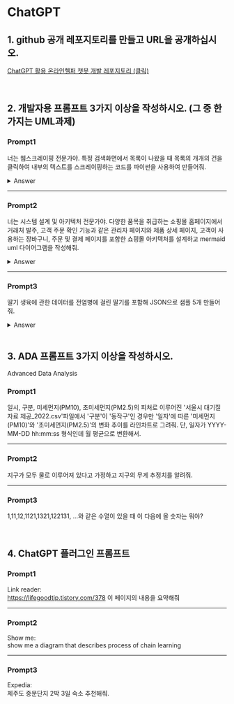 # ChatGPT

## 1. github 공개 레포지토리를 만들고 URL을 공개하십시오.
[ChatGPT 활용 온라인헬퍼 챗봇 개발 레포지토리 (클릭)](https://github.com/nryeo/chatgpt.git)

<br>

## 2. 개발자용 프롬프트 3가지 이상을 작성하시오. (그 중 한 가지는 UML과제)

### Prompt1
너는 웹스크레이핑 전문가야. 
특정 검색화면에서 목록이 나왔을 때 목록의 개개의 건을 클릭하여 내부의 텍스트를 스크레이핑하는 코드를 파이썬을 사용하여 만들어줘. 

<details>
<summary>Answer</summary>
웹스크레이핑은 웹사이트의 구조나 HTML의 변경 등에 영향을 받기 때문에 구체적인 사이트에 따라 코드가 다를 수 있습니다. 
그러나 아래의 예시 코드는 기본적인 프로세스를 보여주는 것이므로 참고로 사용해주세요. 이 코드는 requests와 BeautifulSoup 라이브러리를 사용하여 구현되었습니다.

먼저, 검색 화면에서 목록을 가져오는 코드입니다:

```python
import requests
from bs4 import BeautifulSoup

def get_search_results(query):
    url = f'https://www.example.com/search?q={query}'
    response = requests.get(url)

    if response.status_code == 200:
        soup = BeautifulSoup(response.text, 'html.parser')
        # 여기에서 목록을 가져오는 코드 작성
        results = soup.find_all('div', class_='result-item')  # 예시: 결과가 div 태그의 'result-item' 클래스에 들어있다고 가정
        return results
    else:
        print(f'Failed to retrieve search results. Status code: {response.status_code}')
        return []

# 예시로 "Python" 검색 결과 가져오기
search_results = get_search_results('Python')

# 각 결과 항목에 대해 텍스트를 스크레이핑하는 코드
for result in search_results:
    # 결과 항목을 클릭하여 내부 페이지로 이동
    link = result.find('a')['href']
    inner_page_response = requests.get(link)

    if inner_page_response.status_code == 200:
        inner_soup = BeautifulSoup(inner_page_response.text, 'html.parser')
        # 여기에서 내부 텍스트를 가져오는 코드 작성
        inner_text = inner_soup.find('div', class_='content').text  # 예시: 내용이 div 태그의 'content' 클래스에 들어있다고 가정
        print(inner_text)
    else:
        print(f'Failed to retrieve inner page. Status code: {inner_page_response.status_code}')

```
이 코드에서는 검색 결과 페이지에서 목록을 가져오고, 각 결과 항목에 대해 링크를 추출하여 해당 링크로 이동한 후 내부 페이지의 텍스트를 스크레이핑합니다. 
검색 결과 목록이나 내부 페이지의 HTML 구조는 실제 웹사이트에 따라 다를 수 있으므로 코드를 웹사이트에 맞게 수정해야 합니다. 
필요한 정보가 어디에 있는지 확인하려면 웹 브라우저의 개발자 도구를 사용하면 도움이 됩니다.

</details> 

---

### Prompt2 
너는 시스템 설계 및 아키텍처 전문가야. 
다양한 품목을 취급하는 쇼핑몰 홈페이지에서 거래처 발주, 고객 주문 확인 기능과 같은 관리자 페이지와 제품 상세 페이지, 
고객이 사용하는 장바구니, 주문 및 결제 페이지를 포함한 쇼핑몰 아키텍처를 설계하고 mermaid uml 다이어그램을 작성해줘.

<details>
  <summary>Answer</summary>
  다양한 품목을 취급하는 쇼핑몰의 아키텍처를 설계한 Mermaid UML 다이어그램을 작성해보겠습니다. 다이어그램은 다양한 모듈 및 페이지 간의 상호 작용을 보여줍니다.
    
```mermaid
classDiagram
  class AdminPage {
    +viewOrders(): List<Order>
    +processOrder(orderId: string): void
    +viewSuppliers(): List<Supplier>
    +placeSupplierOrder(supplier: Supplier, products: List<Product>): void
  }

  class ProductDetailPage {
    +displayProductDetails(productId: string): Product
    +addToCart(product: Product, quantity: int): void
    +viewSimilarProducts(productId: string): List<Product>
  }

  class ShoppingCartPage {
    +viewCart(user: User): ShoppingCart
    +updateCart(user: User, cart: ShoppingCart): void
    +checkout(user: User): Order
  }

  class OrderPage {
    +viewOrderHistory(user: User): List<Order>
    +viewOrderDetails(orderId: string): Order
    +trackOrder(orderId: string): string
    +cancelOrder(orderId: string): void
  }

  class PaymentPage {
    +makePayment(order: Order): Payment
    +viewPaymentHistory(user: User): List<Payment>
  }

  class Supplier {
    +supplierId: string
    +name: string
    +email: string
    +phone: string
  }

  class User {
    +userId: string
    +username: string
    +email: string
    +address: string
    +phone: string
    +login(username: string, password: string): boolean
  }

  class Product {
    +productId: string
    +name: string
    +price: float
    +description: string
  }

  class Order {
    +orderId: string
    +user: User
    +cart: ShoppingCart
    +orderDate: date
    +shipToAddress: string
    +orderStatus: string
  }

  class ShoppingCart {
    +items: List<Product>
    +calculateTotal(): float
  }

  class Payment {
    +paymentId: string
    +order: Order
    +amount: float
    +paymentDate: date
  }

  AdminPage --|> OrderPage : Manages Orders
  AdminPage --|> ProductDetailPage : Manages Products
  AdminPage --|> Supplier : Manages Suppliers
  ProductDetailPage --|> ShoppingCartPage : Manages Cart
  ShoppingCartPage --|> OrderPage : Manages Orders
  ShoppingCartPage --|> PaymentPage : Manages Payments
  OrderPage --|> PaymentPage : Manages Payments
  User --|> ShoppingCartPage : Uses Cart
  User --|> OrderPage : Places Orders

```

이 다이어그램은 다음과 같은 주요 모듈 및 페이지를 보여줍니다.

1. AdminPage: 관리자 페이지에서 주문 처리, 거래처 발주 및 관련 기능을 수행합니다.
2. ProductDetailPage: 제품 상세 정보 및 유사 제품을 보여주는 페이지입니다.
3. ShoppingCartPage: 고객이 장바구니를 관리하고 주문을 진행하는 페이지입니다.
4. OrderPage: 주문 내역, 주문 상세 정보 및 주문 취소 기능을 제공하는 페이지입니다.
5. PaymentPage: 결제 기능을 수행하는 페이지입니다.
6. Supplier: 거래처에 대한 정보를 나타내는 클래스입니다.
7. User: 사용자 정보와 로그인 기능을 제공하는 클래스입니다.
8. Product: 제품에 대한 정보를 나타내는 클래스입니다.
9. Order: 주문 정보를 나타내는 클래스입니다.
10. ShoppingCart: 장바구니에 대한 정보를 나타내는 클래스입니다.
11. Payment: 결제 정보를 나타내는 클래스입니다.
이 다이어그램은 쇼핑몰의 다양한 기능을 시각적으로 표현하며, 각 모듈 간의 관계를 보여줍니다. 이를 기반으로 시스템의 설계와 아키텍처를 더 자세히 개발할 수 있습니다.
  
</details>

---

### Prompt3
딸기 생육에 관한 데이터를 전염병에 걸린 딸기를 포함해 JSON으로 샘플 5개 만들어줘.

<details>
  <summary>Answer</summary>
  아래는 딸기 생육에 관한 데이터를 나타내는 JSON 샘플 5개입니다. 이 중 하나는 전염병에 걸린 딸기에 대한 정보도 포함되어 있습니다.

  ```json
  [
  {
    "id": 1,
    "variety": "서울 딸기",
    "growth_stage": "개화 기간",
    "temperature": 25,
    "humidity": 70,
    "disease": null
  },
  {
    "id": 2,
    "variety": "제주 딸기",
    "growth_stage": "과실 생장 기간",
    "temperature": 28,
    "humidity": 65,
    "disease": "탄저병"
  },
  {
    "id": 3,
    "variety": "신안 딸기",
    "growth_stage": "수확 기간",
    "temperature": 26,
    "humidity": 75,
    "disease": null
  },
  {
    "id": 4,
    "variety": "경북 딸기",
    "growth_stage": "씨앗 발아 기간",
    "temperature": 22,
    "humidity": 68,
    "disease": "녹농병"
  },
  {
    "id": 5,
    "variety": "전남 딸기",
    "growth_stage": "씨앗 싹트는 기간",
    "temperature": 24,
    "humidity": 72,
    "disease": null
  }
]
```

이 데이터는 딸기의 종류(variety), 생육 단계(growth_stage), 온도(temperature), 습도(humidity), 그리고 전염병 여부(disease)를 포함합니다. 
전염병에 걸린 경우에는 해당 전염병의 이름이 기록되어 있습니다.

</details>

<br>

## 3. ADA 프롬프트 3가지 이상을 작성하시오.
Advanced Data Analysis

### Prompt1
일시, 구분, 미세먼지(PM10), 초미세먼지(PM2.5)의 피처로 이루어진 '서울시 대기질 자료 제공_2022.csv'파일에서 '구분'이 '동작구'인 경우만 '일자'에 따른 '미세먼지(PM10)'와 '초미세먼지(PM2.5)'의 변화 추이를 라인차트로 그려줘. 단, 일자가 YYYY-MM-DD hh:mm:ss 형식인데 월 평균으로 변환해서.

---

### Prompt2
지구가 모두 물로 이루어져 있다고 가정하고 지구의 무게 추정치를 알려줘.

---

### Prompt3
1,11,12,1121,1321,122131, ...와 같은 수열이 있을 때 이 다음에 올 숫자는 뭐야?

<br>

## 4. ChatGPT 플러그인 프롬프트 

### Prompt1
Link reader: <br>
https://lifegoodtip.tistory.com/378 이 페이지의 내용을 요약해줘

---

### Prompt2
Show me: <br>
show me a diagram that describes process of chain learning 

---

### Prompt3
Expedia: <br>
제주도 중문단지 2박 3일 숙소 추천해줘.
